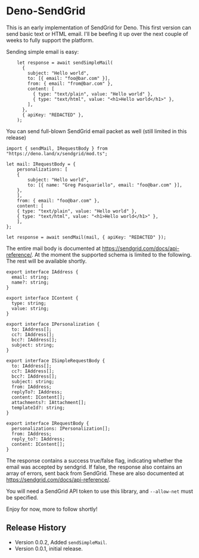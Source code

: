 # Deno-SendGrid
This is an early implementation of SendGrid for Deno.  This first version can send basic text
or HTML email.  I'll be beefing it up over the next couple of weeks to fully support the platform.

Sending simple email is easy:
```
    let response = await sendSimpleMail(
      {
        subject: "Hello world",
        to: [{ email: "foo@bar.com" }],
        from: { email: "from@bar.com" },
        content: [
          { type: "text/plain", value: "Hello world" },
          { type: "text/html", value: "<h1>Hello world</h1>" },
        ],
      },
      { apiKey: "REDACTED" },
    );
```

You can send full-blown SendGrid email packet as well (still limited in this release)

```
import { sendMail, IRequestBody } from "https://deno.land/x/sendgrid/mod.ts";

let mail: IRequestBody = {
    personalizations: [
    {
        subject: "Hello world",
        to: [{ name: "Greg Pasquariello", email: "foo@bar.com" }],
    },
    ],
    from: { email: "foo@bar.com" },
    content: [
    { type: "text/plain", value: "Hello world" },
    { type: "text/html", value: "<h1>Hello world</h1>" },
    ],
};

let response = await sendMail(mail, { apiKey: "REDACTED" });
```

The entire mail body is documented at https://sendgrid.com/docs/api-reference/.  At the moment the supported schema is limited to the following. The rest will be available shortly.

```
export interface IAddress {
  email: string;
  name?: string;
}

export interface IContent {
  type: string;
  value: string;
}

export interface IPersonalization {
  to: IAddress[];
  cc?: IAddress[];
  bcc?: IAddress[];
  subject: string;
}

export interface ISimpleRequestBody {
  to: IAddress[];
  cc?: IAddress[];
  bcc?: IAddress[];
  subject: string;
  from: IAddress;
  replyTo?: IAddress;
  content: IContent[];
  attachments?: IAttachment[];
  templateId?: string;
}

export interface IRequestBody {
  personalizations: IPersonalization[];
  from: IAddress;
  reply_to?: IAddress;
  content: IContent[];
}
```

The response contains a success true/false flag, indicating whether the email was accepted by sendgrid.  If false, the response also contains an array of errors, sent back from SendGrid.  These are also documented at https://sendgrid.com/docs/api-reference/.

You will need a SendGrid API token to use this library, and `--allow-net` must be specified.

Enjoy for now, more to follow shortly!

## Release History

- Version 0.0.2, Added `sendSimpleMail`.
- Version 0.0.1, initial release.
